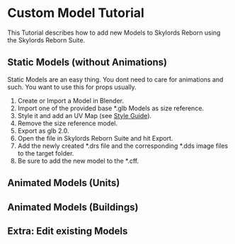 # Custom Model Tutorial #
This Tutorial describes how to add new Models to Skylords Reborn using the Skylords Reborn Suite.

## Static Models (without Animations) ##
Static Models are an easy thing. You dont need to care for animations and such. You want to use this for props usually.
1. Create or Import a Model in Blender.
2. Import one of the provided base *.glb Models as size reference.
3. Style it and add an UV Map (see [Style Guide](StyleGuide.md)).
4. Remove the size reference model.
5. Export as glb 2.0.
6. Open the file in Skylords Reborn Suite and hit Export.
7. Add the newly created *.drs file and the corresponding *.dds image files to the target folder.
8. Be sure to add the new model to the *.cff.

## Animated Models (Units) ##

## Animated Models (Buildings) ##

## Extra: Edit existing Models ##
